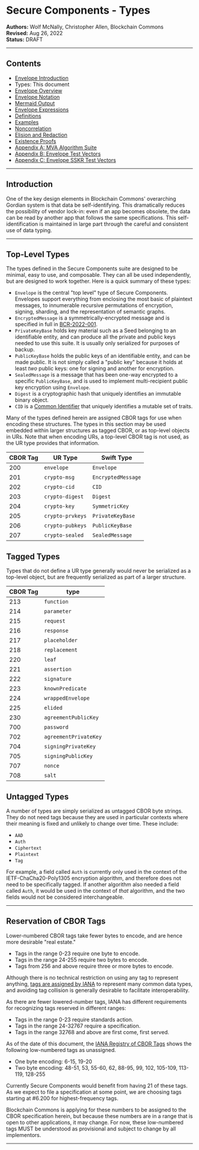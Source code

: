 # Secure Components - Types

**Authors:** Wolf McNally, Christopher Allen, Blockchain Commons</br>
**Revised:** Aug 26, 2022</br>
**Status:** DRAFT

---

## Contents

* [Envelope Introduction](00-INTRODUCTION.md)
* Types: This document
* [Envelope Overview](02-ENVELOPE.md)
* [Envelope Notation](03-ENVELOPE-NOTATION.md)
* [Mermaid Output](04-MERMAID-OUTPUT.md)
* [Envelope Expressions](05-ENVELOPE-EXPRESSIONS.md)
* [Definitions](06-DEFINITIONS.md)
* [Examples](07-EXAMPLES.md)
* [Noncorrelation](08-NONCORRELATION.md)
* [Elision and Redaction](09-ELISION-REDACTION.md)
* [Existence Proofs](10-EXISTENCE-PROOFS.md)
* [Appendix A: MVA Algorithm Suite](11-A-ALGORITHMS.md)
* [Appendix B: Envelope Test Vectors](12-B-ENVELOPE-TEST-VECTORS.md)
* [Appendix C: Envelope SSKR Test Vectors](13-C-ENVELOPE-SSKR-TEST-VECTORS.md)

---

## Introduction

One of the key design elements in Blockchain Commons' overarching Gordian system is that data be self-identifying. This dramatically reduces the possibility of vendor lock-in: even if an app becomes obsolete, the data can be read by another app that follows the same specifications. This self-identification is maintained in large part through the careful and consistent use of data typing.

---

## Top-Level Types

The types defined in the Secure Components suite are designed to be minimal, easy to use, and composable. They can all be used independently, but are designed to work together. Here is a quick summary of these types:

* `Envelope` is the central "top level" type of Secure Components. Envelopes support everything from enclosing the most basic of plaintext messages, to innumerable recursive permutations of encryption, signing, sharding, and the representation of semantic graphs.
* `EncryptedMessage` is a symmetrically-encrypted message and is specified in full in [BCR-2022-001](https://github.com/BlockchainCommons/Research/blob/master/papers/bcr-2022-001-secure-message.md).
* `PrivateKeyBase` holds key material such as a Seed belonging to an identifiable entity, and can produce all the private and public keys needed to use this suite. It is usually only serialized for purposes of backup.
* `PublicKeyBase` holds the public keys of an identifiable entity, and can be made public. It is not simply called a "public key" because it holds at least _two_ public keys: one for signing and another for encryption.
* `SealedMessage` is a message that has been one-way encrypted to a specific `PublicKeyBase`, and is used to implement multi-recipient public key encryption using `Envelope`.
* `Digest` is a cryptographic hash that uniquely identifies an immutable binary object.
* `CID` is a [Common Identifier](https://github.com/BlockchainCommons/Research/blob/master/papers/bcr-2022-002-cid-common-identifier.md) that uniquely identifies a mutable set of traits.

Many of the types defined herein are assigned CBOR tags for use when encoding these structures. The types in this section may be used embedded within larger structures as tagged CBOR, or as top-level objects in URs. Note that when encoding URs, a top-level CBOR tag is not used, as the UR type provides that information.

|CBOR Tag|UR Type|Swift Type|
|---|---|---|
|200|`envelope`|`Envelope`|
|201|`crypto-msg`|`EncryptedMessage`|
|202|`crypto-cid`|`CID`|
|203|`crypto-digest`|`Digest`|
|204|`crypto-key`|`SymmetricKey`|
|205|`crypto-prvkeys`|`PrivateKeyBase`|
|206|`crypto-pubkeys`|`PublicKeyBase`|
|207|`crypto-sealed`|`SealedMessage`|

## Tagged Types

Types that do not define a UR type generally would never be serialized as a top-level object, but are frequently serialized as part of a larger structure.

|CBOR Tag|type|
|---|---|
|213|`function`|
|214|`parameter`|
|215|`request`|
|216|`response`|
|217|`placeholder`|
|218|`replacement`|
|220|`leaf`|
|221|`assertion`|
|222|`signature`|
|223|`knownPredicate`|
|224|`wrappedEnvelope`|
|225|`elided`|
|230|`agreementPublicKey`|
|700|`password`|
|702|`agreementPrivateKey`|
|704|`signingPrivateKey`|
|705|`signingPublicKey`|
|707|`nonce`|
|708|`salt`|

## Untagged Types

A number of types are simply serialized as untagged CBOR byte strings. They do not need tags because they are used in particular contexts where their meaning is fixed and unlikely to change over time. These include:

* `AAD`
* `Auth`
* `Ciphertext`
* `Plaintext`
* `Tag`

For example, a field called `Auth` is currently only used in the context of the IETF-ChaCha20-Poly1305 encryption algorithm, and therefore does not need to be specifically tagged. If another algorithm also needed a field called `Auth`, it would be used in the context of *that* algorithm, and the two fields would not be considered interchangeable.

---

## Reservation of CBOR Tags

Lower-numbered CBOR tags take fewer bytes to encode, and are hence more desirable "real estate."

* Tags in the range 0-23 require one byte to encode.
* Tags in the range 24-255 require two bytes to encode.
* Tags from 256 and above require three or more bytes to encode.

Although there is no technical restriction on using any tag to represent anything, [tags are assigned by IANA](https://www.iana.org/assignments/cbor-tags/cbor-tags.xhtml) to represent many common data types, and avoiding tag collision is generally desirable to facilitate interoperability.

As there are fewer lowered-number tags, IANA has different requirements for recognizing tags reserved in different ranges:

* Tags in the range 0-23 require standards action.
* Tags in the range 24-32767 require a specification.
* Tags in the range 32768 and above are first come, first served.

As of the date of this document, the [IANA Registry of CBOR Tags](https://www.iana.org/assignments/cbor-tags/cbor-tags.xhtml) shows the following low-numbered tags as unassigned.

* One byte encoding: 6-15, 19-20
* Two byte encoding: 48-51, 53, 55-60, 62, 88-95, 99, 102, 105-109, 113-119, 128-255

Currently Secure Components would benefit from having 21 of these tags. As we expect to file a specification at some point, we are choosing tags starting at #6.200 for highest-frequency tags.

Blockchain Commons is applying for these numbers to be assigned to the CBOR specification herein, but because these numbers are in a range that is open to other applications, it may change. For now, these low-numbered tags MUST be understood as provisional and subject to change by all implementors.

---
